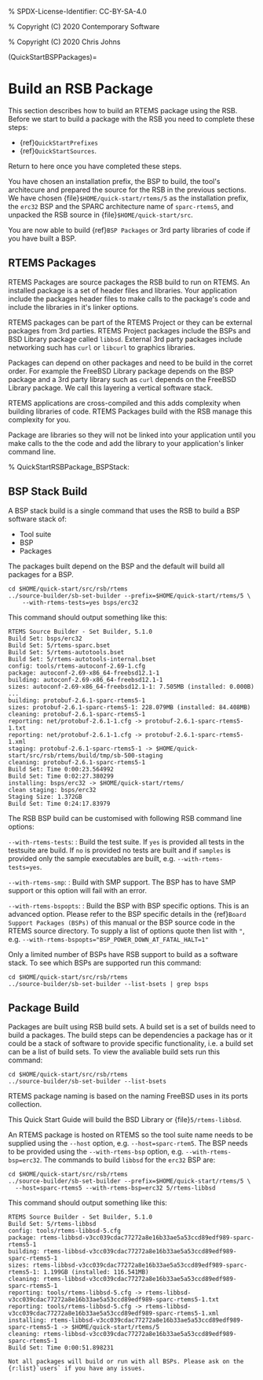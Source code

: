 % SPDX-License-Identifier: CC-BY-SA-4.0

% Copyright (C) 2020 Contemporary Software

% Copyright (C) 2020 Chris Johns

(QuickStartBSPPackages)=

# Build an RSB Package

This section describes how to build an RTEMS package using the RSB. Before we
start to build a package with the RSB you need to complete these steps:

- {ref}`QuickStartPrefixes`
- {ref}`QuickStartSources`.

Return to here once you have completed these steps.

You have chosen an installation prefix, the BSP to build, the tool's
architecure and prepared the source for the RSB in the previous sections. We
have chosen {file}`$HOME/quick-start/rtems/5` as the installation prefix, the
`erc32` BSP and the SPARC architecture name of `sparc-rtems5`, and unpacked
the RSB source in {file}`$HOME/quick-start/src`.

You are now able to build {ref}`BSP Packages` or 3rd party libraries of code if you
have built a BSP.

## RTEMS Packages

RTEMS Packages are source packages the RSB build to run on RTEMS. An installed
package is a set of header files and libraries. Your application include the
packages header files to make calls to the package's code and include the
libraries in it's linker options.

RTEMS packages can be part of the RTEMS Project or they can be external
packages from 3rd parties. RTEMS Project packages include the BSPs and BSD
Library package called `libbsd`. External 3rd party packages include
networking such has `curl` or `libcurl` to graphics libraries.

Packages can depend on other packages and need to be build in the corret
order. For example the FreeBSD Library package depends on the BSP package and a
3rd party library such as `curl` depends on the FreeBSD Library package. We
call this layering a vertical software stack.

RTEMS applications are cross-compiled and this adds complexity when building
libraries of code. RTEMS Packages build with the RSB manage this complexity for
you.

Package are libraries so they will not be linked into your application until
you make calls to the the code and add the library to your application's linker
command line.

% QuickStartRSBPackage_BSPStack:

## BSP Stack Build

A BSP stack build is a single command that uses the RSB to build a BSP software
stack of:

- Tool suite
- BSP
- Packages

The packages built depend on the BSP and the default will build all packages for a
BSP.

```none
cd $HOME/quick-start/src/rsb/rtems
../source-builder/sb-set-builder --prefix=$HOME/quick-start/rtems/5 \
    --with-rtems-tests=yes bsps/erc32
```

This command should output something like this:

```none
RTEMS Source Builder - Set Builder, 5.1.0
Build Set: bsps/erc32
Build Set: 5/rtems-sparc.bset
Build Set: 5/rtems-autotools.bset
Build Set: 5/rtems-autotools-internal.bset
config: tools/rtems-autoconf-2.69-1.cfg
package: autoconf-2.69-x86_64-freebsd12.1-1
building: autoconf-2.69-x86_64-freebsd12.1-1
sizes: autoconf-2.69-x86_64-freebsd12.1-1: 7.505MB (installed: 0.000B)
...
building: protobuf-2.6.1-sparc-rtems5-1
sizes: protobuf-2.6.1-sparc-rtems5-1: 228.079MB (installed: 84.408MB)
cleaning: protobuf-2.6.1-sparc-rtems5-1
reporting: net/protobuf-2.6.1-1.cfg -> protobuf-2.6.1-sparc-rtems5-1.txt
reporting: net/protobuf-2.6.1-1.cfg -> protobuf-2.6.1-sparc-rtems5-1.xml
staging: protobuf-2.6.1-sparc-rtems5-1 -> $HOME/quick-start/src/rsb/rtems/build/tmp/sb-500-staging
cleaning: protobuf-2.6.1-sparc-rtems5-1
Build Set: Time 0:00:23.564992
Build Set: Time 0:02:27.380299
installing: bsps/erc32 -> $HOME/quick-start/rtems/
clean staging: bsps/erc32
Staging Size: 1.372GB
Build Set: Time 0:24:17.83979
```

The RSB BSP build can be customised with following RSB command line options:

`--with-rtems-tests`:
: Build the test suite. If `yes` is provided all tests in the testsuite are
  build. If `no` is provided no tests are built and if `samples` is
  provided only the sample executables are built, e.g.
  `--with-rtems-tests=yes`.

`--with-rtems-smp`:
: Build with SMP support. The BSP has to have SMP support or this option will
  fail with an error.

`--with-rtems-bspopts`:
: Build the BSP with BSP specific options. This is an advanced option. Please
  refer to the BSP specific details in the {ref}`Board Support Packages (BSPs)` of this manual or the BSP source code in the RTEMS source
  directory. To supply a list of options quote then list with `"`, e.g.
  `--with-rtems-bspopts="BSP_POWER_DOWN_AT_FATAL_HALT=1"`

Only a limited number of BSPs have RSB support to build as a software stack. To
see which BSPs are supported run this command:

```none
cd $HOME/quick-start/src/rsb/rtems
../source-builder/sb-set-builder --list-bsets | grep bsps
```

## Package Build

Packages are built using RSB build sets. A build set is a set of builds need to
build a packages. The build steps can be dependencies a package has or it could
be a stack of software to provide specific functionality, i.e. a build set can
be a list of build sets. To view the avaliable build sets run this command:

```none
cd $HOME/quick-start/src/rsb/rtems
../source-builder/sb-set-builder --list-bsets
```

RTEMS package naming is based on the naming FreeBSD uses in its ports
collection.

This Quick Start Guide will build the BSD Library or {file}`5/rtems-libbsd`.

An RTEMS package is hosted on RTEMS so the tool suite name needs to be supplied
using the `--host` option, e.g. `--host=sparc-rtem5`. The BSP needs to be
provided using the `--with-rtems-bsp` option,
e.g. `--with-rtems-bsp=erc32`. The commands to build `libbsd` for the
`erc32` BSP are:

```none
cd $HOME/quick-start/src/rsb/rtems
../source-builder/sb-set-builder --prefix=$HOME/quick-start/rtems/5 \
  --host=sparc-rtems5 --with-rtems-bsp=erc32 5/rtems-libbsd
```

This command should output something like this:

```none
RTEMS Source Builder - Set Builder, 5.1.0
Build Set: 5/rtems-libbsd
config: tools/rtems-libbsd-5.cfg
package: rtems-libbsd-v3cc039cdac77272a8e16b33ae5a53ccd89edf989-sparc-rtems5-1
building: rtems-libbsd-v3cc039cdac77272a8e16b33ae5a53ccd89edf989-sparc-rtems5-1
sizes: rtems-libbsd-v3cc039cdac77272a8e16b33ae5a53ccd89edf989-sparc-rtems5-1: 1.199GB (installed: 116.541MB)
cleaning: rtems-libbsd-v3cc039cdac77272a8e16b33ae5a53ccd89edf989-sparc-rtems5-1
reporting: tools/rtems-libbsd-5.cfg -> rtems-libbsd-v3cc039cdac77272a8e16b33ae5a53ccd89edf989-sparc-rtems5-1.txt
reporting: tools/rtems-libbsd-5.cfg -> rtems-libbsd-v3cc039cdac77272a8e16b33ae5a53ccd89edf989-sparc-rtems5-1.xml
installing: rtems-libbsd-v3cc039cdac77272a8e16b33ae5a53ccd89edf989-sparc-rtems5-1 -> $HOME/quick-start/rtems/5
cleaning: rtems-libbsd-v3cc039cdac77272a8e16b33ae5a53ccd89edf989-sparc-rtems5-1
Build Set: Time 0:00:51.898231
```

```{note}
Not all packages will build or run with all BSPs. Please ask on the
{r:list}`users` if you have any issues.
```
